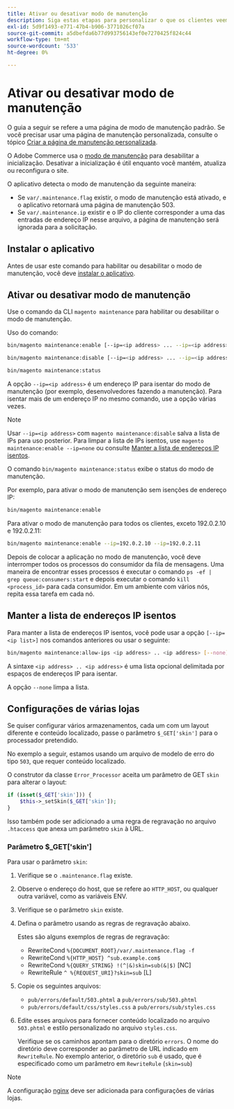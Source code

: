 ```yaml
---
title: Ativar ou desativar modo de manutenção
description: Siga estas etapas para personalizar o que os clientes veem quando a implantação do Adobe Commerce está inativa para manutenção.
exl-id: 5d9f1493-e771-47b4-b906-3771026cf07a
source-git-commit: a5dbefda6b77d993756143ef0e7270425f824c44
workflow-type: tm+mt
source-wordcount: '533'
ht-degree: 0%

---
```


# Ativar ou desativar modo de manutenção

O guia a seguir se refere a uma página de modo de manutenção padrão. Se você precisar usar uma página de manutenção personalizada, consulte o tópico [Criar a página de manutenção personalizada](../../upgrade/troubleshooting/maintenance-mode-options.md).

O Adobe Commerce usa o [modo de manutenção](../../configuration/bootstrap/application-modes.md#maintenance-mode) para desabilitar a inicialização. Desativar a inicialização é útil enquanto você mantém, atualiza ou reconfigura o site.

O aplicativo detecta o modo de manutenção da seguinte maneira:

* Se `var/.maintenance.flag` existir, o modo de manutenção está ativado, e o aplicativo retornará uma página de manutenção 503.
* Se `var/.maintenance.ip` existir e o IP do cliente corresponder a uma das entradas de endereço IP nesse arquivo, a página de manutenção será ignorada para a solicitação.

## Instalar o aplicativo

Antes de usar este comando para habilitar ou desabilitar o modo de manutenção, você deve [instalar o aplicativo](../advanced.md).

## Ativar ou desativar modo de manutenção

Use o comando da CLI `magento maintenance` para habilitar ou desabilitar o modo de manutenção.

Uso do comando:

```bash
bin/magento maintenance:enable [--ip=<ip address> ... --ip=<ip address>] | [ip=none]
```

```bash
bin/magento maintenance:disable [--ip=<ip address> ... --ip=<ip address>] | [ip=none]
```

```bash
bin/magento maintenance:status
```

A opção `--ip=<ip address>` é um endereço IP para isentar do modo de manutenção (por exemplo, desenvolvedores fazendo a manutenção). Para isentar mais de um endereço IP no mesmo comando, use a opção várias vezes.

>[!NOTE]
>
>Usar `--ip=<ip address>` com `magento maintenance:disable` salva a lista de IPs para uso posterior. Para limpar a lista de IPs isentos, use `magento maintenance:enable --ip=none` ou consulte [Manter a lista de endereços IP isentos](#maintain-the-list-of-exempt-ip-addresses).

O comando `bin/magento maintenance:status` exibe o status do modo de manutenção.

Por exemplo, para ativar o modo de manutenção sem isenções de endereço IP:

```bash
bin/magento maintenance:enable
```

Para ativar o modo de manutenção para todos os clientes, exceto 192.0.2.10 e 192.0.2.11:

```bash
bin/magento maintenance:enable --ip=192.0.2.10 --ip=192.0.2.11
```

Depois de colocar a aplicação no modo de manutenção, você deve interromper todos os processos do consumidor da fila de mensagens.
Uma maneira de encontrar esses processos é executar o comando `ps -ef | grep queue:consumers:start` e depois executar o comando `kill <process_id>` para cada consumidor. Em um ambiente com vários nós, repita essa tarefa em cada nó.

## Manter a lista de endereços IP isentos

Para manter a lista de endereços IP isentos, você pode usar a opção `[--ip=<ip list>]` nos comandos anteriores ou usar o seguinte:

```bash
bin/magento maintenance:allow-ips <ip address> .. <ip address> [--none]
```

A sintaxe `<ip address> .. <ip address>` é uma lista opcional delimitada por espaços de endereços IP para isentar.

A opção `--none` limpa a lista.

## Configurações de várias lojas

<!-- To set up multiple stores, each with a different layout and localized content, create a skin for each and put it into `pub/errors/{name}` where `{name}` is the store code. To distinguish between stores and websites with the same instance, use `pub/errors/{type}-{name}` where `{type}` is either `store` or `website` and matches the `MAGE_RUN_TYPE` in your server configuration. Another option is to pass the `$_GET['skin']` parameter to the intended processor. This method requires a specific configuration on your server. -->
<!-- Replace the line below with the commented text after https://github.com/magento/magento2/pull/35095 is merged. -->

Se quiser configurar vários armazenamentos, cada um com um layout diferente e conteúdo localizado, passe o parâmetro `$_GET['skin']` para o processador pretendido.

No exemplo a seguir, estamos usando um arquivo de modelo de erro do tipo `503`, que requer conteúdo localizado.

O construtor da classe `Error_Processor` aceita um parâmetro de GET `skin` para alterar o layout:

```php
if (isset($_GET['skin'])) {
    $this->_setSkin($_GET['skin']);
}
```

Isso também pode ser adicionado a uma regra de regravação no arquivo `.htaccess` que anexa um parâmetro `skin` à URL.

### Parâmetro $_GET[&#39;skin&#39;]

Para usar o parâmetro `skin`:

1. Verifique se o `.maintenance.flag` existe.
1. Observe o endereço do host, que se refere ao `HTTP_HOST`, ou qualquer outra variável, como as variáveis ENV.
1. Verifique se o parâmetro `skin` existe.
1. Defina o parâmetro usando as regras de regravação abaixo.

   Estes são alguns exemplos de regras de regravação:

   * RewriteCond `%{DOCUMENT_ROOT}/var/.maintenance.flag -f`
   * RewriteCond `%{HTTP_HOST} ^sub.example.com$`
   * RewriteCond `%{QUERY_STRING} !(^|&)skin=sub(&|$)` [NC]
   * RewriteRule `^ %{REQUEST_URI}?skin=sub` [L]

1. Copie os seguintes arquivos:

   * `pub/errors/default/503.phtml` a `pub/errors/sub/503.phtml`
   * `pub/errors/default/css/styles.css` a `pub/errors/sub/styles.css`

1. Edite esses arquivos para fornecer conteúdo localizado no arquivo `503.phtml` e estilo personalizado no arquivo `styles.css`.

   Verifique se os caminhos apontam para o diretório `errors`. O nome do diretório deve corresponder ao parâmetro de URL indicado em `RewriteRule`. No exemplo anterior, o diretório `sub` é usado, que é especificado como um parâmetro em `RewriteRule` (`skin=sub`)

>[!NOTE]
>
>A configuração [nginx](../../configuration/multi-sites/ms-nginx.md) deve ser adicionada para configurações de várias lojas.
